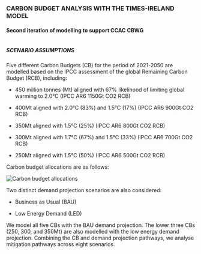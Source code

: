 ### CARBON BUDGET ANALYSIS WITH THE TIMES-IRELAND MODEL
#### Second iteration of modelling to support CCAC CBWG<br><br>
##### SCENARIO ASSUMPTIONS
Five different Carbon Budgets (CB) for the period of 2021-2050 are modelled based on the IPCC assessment of the global Remaining Carbon Budget (RCB), including:

* 450 million tonnes (Mt) aligned with 67% likelihood of limiting global warming to 2.0°C (IPCC AR6 1150Gt CO2 RCB)

* 400Mt aligned with 2.0°C (83%) and 1.5°C (17%) (IPCC AR6 900Gt CO2 RCB)

* 350Mt aligned with 1.5°C (25%) (IPCC AR6 800Gt CO2 RCB)

* 300Mt aligned with 1.7°C (67%) and 1.5°C (33%) (IPCC AR6 700Gt CO2 RCB)

* 250Mt aligned with 1.5°C (50%) (IPCC AR6 500Gt CO2 RCB)

Carbon budget allocations are as follows:

![Carbon budget allocations](https://github.com/MaREI-EPMG/CB2024-preresults/assets/72862177/cc71f785-23f0-437b-b1b4-49b80e28a8b8)

Two distinct demand projection scenarios are also considered: 

* Business as Usual (BAU)

* Low Energy Demand (LED)

We model all five CBs with the BAU demand projection. The lower three CBs (250, 300, and 350Mt) are also modelled with the low energy demand projection. Combining the CB and demand projection pathways, we analyse mitigation pathways across eight scenarios. 

